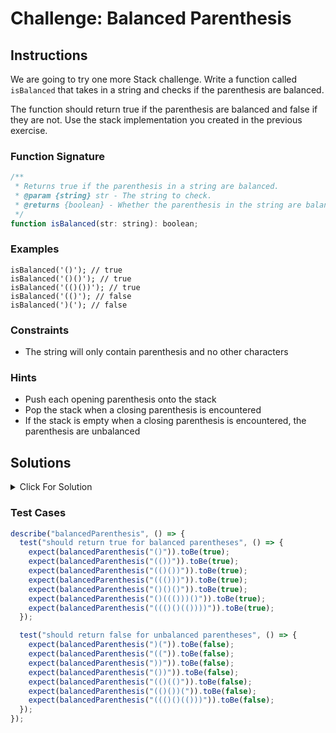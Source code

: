 # Challenge: Balanced Parenthesis

## Instructions

We are going to try one more Stack challenge. Write a function called `isBalanced` that takes in a string and checks if the parenthesis are balanced.

The function should return true if the parenthesis are balanced and false if they are not. Use the stack implementation you created in the previous exercise.

### Function Signature

```js
/**
 * Returns true if the parenthesis in a string are balanced.
 * @param {string} str - The string to check.
 * @returns {boolean} - Whether the parenthesis in the string are balanced.
 */
function isBalanced(str: string): boolean;
```

### Examples

```JS
isBalanced('()'); // true
isBalanced('()()'); // true
isBalanced('(()())'); // true
isBalanced('(()'); // false
isBalanced(')('); // false
```

### Constraints

- The string will only contain parenthesis and no other characters

### Hints

- Push each opening parenthesis onto the stack
- Pop the stack when a closing parenthesis is encountered
- If the stack is empty when a closing parenthesis is encountered, the parenthesis are unbalanced

## Solutions

<details>
  <summary>Click For Solution</summary>

```JS
const Stack = require('./stack');

function isBalanced(str) {
const stack = new Stack();

for (let i = 0; i < str.length; i++) {
  if (str[i] === '(') {
    stack.push(str[i]);
  } else if (str[i] === ')') {
    if (stack.isEmpty()) {
      return false;
    }
    stack.pop();
  }
}

return stack.isEmpty();
}
```

### Explanation

- Bring in our Stack implementation and initialize a new stack.
- Iterate over each character of the input string str and check if the current character `str[i]` is an opening parenthesis (i.e., '('). If it is, the opening parenthesis is pushed onto the stack using `stack.push(str[i])`.
- If the current character is a closing parenthesis (i.e., ')'), check if the stack is empty using stack.`isEmpty()`. If the stack is empty at this point, it means there is a closing parenthesis without a corresponding opening parenthesis, so return false indicating that the parentheses are unbalanced.
- If the stack is not empty, it means there is a matching opening parenthesis for the current closing parenthesis. Therefore, remove the top element using `stack.pop()`, which represents the successful pairing of opening and closing parentheses.
- After iterating over all the characters in the string, check if the stack is empty using `stack.isEmpty()`. If the stack is empty, it means all opening parentheses have been matched and popped from the stack, indicating balanced parentheses. In this case, return true.
- If the stack is not empty after the iteration, it means there are unmatched opening parentheses remaining, indicating unbalanced parentheses. In this case, return `false`.

</details>

### Test Cases

```js
describe("balancedParenthesis", () => {
  test("should return true for balanced parentheses", () => {
    expect(balancedParenthesis("()")).toBe(true);
    expect(balancedParenthesis("(())")).toBe(true);
    expect(balancedParenthesis("(()())")).toBe(true);
    expect(balancedParenthesis("((()))")).toBe(true);
    expect(balancedParenthesis("()()()")).toBe(true);
    expect(balancedParenthesis("()((()))()")).toBe(true);
    expect(balancedParenthesis("((()()(())))")).toBe(true);
  });

  test("should return false for unbalanced parentheses", () => {
    expect(balancedParenthesis(")(")).toBe(false);
    expect(balancedParenthesis("((")).toBe(false);
    expect(balancedParenthesis("))")).toBe(false);
    expect(balancedParenthesis("())")).toBe(false);
    expect(balancedParenthesis("(()(()")).toBe(false);
    expect(balancedParenthesis("(()())(")).toBe(false);
    expect(balancedParenthesis("((()()(()))")).toBe(false);
  });
});
```
